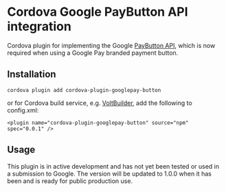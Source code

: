 # Cordova Google PayButton API integration

Cordova plugin for implementing the Google [PayButton API](https://developers.google.com/pay/api/android/guides/resources/pay-button-api), which is now required when using a Google Pay branded payment button.

## Installation

```
cordova plugin add cordova-plugin-googlepay-button
```

or for Cordova build service, e.g. [VoltBuilder](https://volt.build/), add the following to config.xml:

```
<plugin name="cordova-plugin-googlepay-button" source="npm" spec="0.0.1" />
```

## Usage

This plugin is in active development and has not yet been tested or used in a submission to Google. The version will be updated to 1.0.0 when it has been and is ready for public production use.

